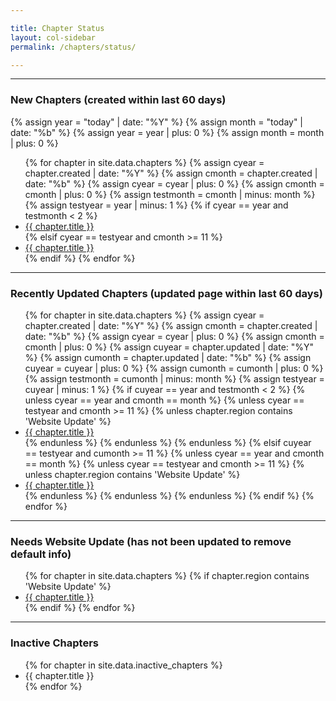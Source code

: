 ```yaml
---

title: Chapter Status
layout: col-sidebar
permalink: /chapters/status/

---
```


----
### New Chapters (created within last 60 days)
{% assign year = "today" | date: "%Y" %}
{% assign month = "today" | date: "%b" %}
{% assign year = year | plus: 0 %}
{% assign month = month | plus: 0 %}

<ul>
{% for chapter in site.data.chapters %}
    {% assign cyear = chapter.created | date: "%Y" %}
    {% assign cmonth = chapter.created | date: "%b" %}
    {% assign cyear = cyear | plus: 0 %}
    {% assign cmonth = cmonth | plus: 0 %}
    {% assign testmonth = cmonth | minus: month %}
    {% assign testyear = year | minus: 1 %}
    {% if cyear == year and testmonth  < 2 %} 
        <li><a href='{{ chapter.url }}'>{{ chapter.title }}</a></li>
    {% elsif cyear == testyear and cmonth >= 11 %}
        <li><a href='{{ chapter.url }}'>{{ chapter.title }}</a></li>
    {% endif %}
{% endfor %}
</ul>

----
### Recently Updated Chapters (updated page within last 60 days)
<ul>
{% for chapter in site.data.chapters %}
    {% assign cyear = chapter.created | date: "%Y" %}
    {% assign cmonth = chapter.created | date: "%b" %}
    {% assign cyear = cyear | plus: 0 %}
    {% assign cmonth = cmonth | plus: 0 %}
    {% assign cuyear = chapter.updated | date: "%Y" %}
    {% assign cumonth = chapter.updated | date: "%b" %}
    {% assign cuyear = cuyear | plus: 0 %}
    {% assign cumonth = cumonth | plus: 0 %}
    {% assign testmonth = cumonth | minus: month %}
    {% assign testyear = cuyear | minus: 1 %}
    {% if cuyear == year and testmonth < 2 %}
       {% unless cyear == year and cmonth == month %}
            {% unless  cyear == testyear and cmonth >= 11 %}
                {% unless chapter.region contains 'Website Update' %}
                    <li><a href='{{ chapter.url }}'>{{ chapter.title }}</a></li>
                {% endunless %}
            {% endunless %}
       {% endunless %}
    {% elsif cuyear == testyear and cumonth >= 11  %}
        {% unless cyear == year and cmonth == month %}
            {% unless  cyear == testyear and cmonth >= 11 %}
                {% unless chapter.region contains 'Website Update' %}
                    <li><a href='{{ chapter.url }}'>{{ chapter.title }}</a></li>
                {% endunless %}
            {% endunless %}
        {% endunless %}
    {% endif %}
{% endfor %}
</ul>

----
### Needs Website Update (has not been updated to remove default info)
<ul>
{% for chapter in site.data.chapters %}
    {% if chapter.region contains 'Website Update' %} 
        <li><a href='{{ chapter.url }}'>{{ chapter.title }}</a></li>
    {% endif %}
{% endfor %}
</ul>

----
### Inactive Chapters 
<ul>
{% for chapter in site.data.inactive_chapters %}
    <li>{{ chapter.title }}</li>
{% endfor %}
</ul>
